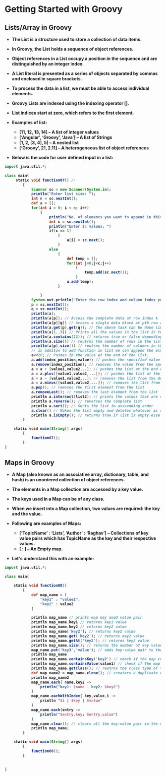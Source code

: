 # Getting Started with Groovy

<p align="justify">
<strong>

## Lists/Array in Groovy

- The List is a structure used to store a collection of data items.
- In Groovy, the List holds a sequence of object references.
- Object references in a List occupy a position in the sequence and are distinguished by an integer index.
- A List literal is presented as a series of objects separated by commas and enclosed in square brackets.
- To process the data in a list, we must be able to access individual elements.
- Groovy Lists are indexed using the indexing operator [].
- List indices start at zero, which refers to the first element.


- Examples of list:
  - [11, 12, 13, 14] – A list of integer values
  - [‘Angular’, ‘Groovy’, ‘Java’] – A list of Strings
  - [1, 2, [3, 4], 5] – A nested list
  - [‘Groovy’, 21, 2.11] – A heterogeneous list of object references

- Below is the code for user defined input in a list:

```groovy
import java.util.*;

class main{
     static void function07() //
        {
            Scanner sc = new Scanner(System.in);
            println("Enter list size: ");
            int n = sc.nextInt();
            def a = [];
            for(int i = 0; i < n; i++)
                {
                    println("No. of elements you want to append in this row: ");
                    int c = sc.nextInt();
                    println("Enter $c values: ")
                    if(c == 1)
                        {
                            a[i] = sc.next();
                        }
                    else
                        {
                            def temp = [];
                            for(int j=0;j<c;j++)
                                {
                                    temp.add(sc.next());
                                }
                            a.add(temp);
                        }

                }
            System.out.println("Enter the row index and column index you are looking for: ");
            p = sc.nextInt();
            q = sc.nextInt();
            println(a);
            println(a[p]); // Access the complete data at row index k
            println(a[p][q]) // Access a single data block at pth row and qth column in the multidimensional-list
            println(a.get(p).get(q)); // The above task can be done like this as well.
            println(a[1..3]) // Prints all the values in the list in the specified range.
            println(a.contains(22)); // returns true or false depending if the list containes the value given as parmaeter.
            println(a.size()) // reutrns the number of rows in the list
            println(a[p].size()) // reutrns the number of columns in the pth row.
            // in additon to add function in list we can append the elment using this another method.
            a<<20; // Pushes in the value at the end of the list.
            a.add(index_position,value); // pushes the specified value at specified index position, pushing all the values to the right by 1 position.
            a.remove(index_position); // removes the value from the specified index position in the list.
            a = a + [value1,value2,..]; // pushes the list at the end of the defined list to which we are adding it.
            a = a.plus([value1,value2,...]); // pushes the list at the end of the defined list to which we are adding it.
            a = a - [value1,value2,..]; // removes the list from the defined list
            a = a.minus([value1,value2,...]); // removes the list from the defined list
            a.pop(); // removes the first element from the list
            a.removeLast(); // removes the last element from the list
            println a.intersect(list2); // prints the values that are common to both the list.
            println a.reverse(); // reverses the complete list
            println a.sort(); // Sorts the list in asscending order
            a.clear() // Makes the list empty and deletes whatever is stored.
            println a.isEmpty(); // returns true if list is empty else returns false.s
        }

    static void main(String[] args)
        {
            function07();
        }        
}
```

## Maps in Groovy

- A Map (also known as an associative array, dictionary, table, and hash) is an unordered collection of object references. 
- The elements in a Map collection are accessed by a key value. 
- The keys used in a Map can be of any class. 
- When we insert into a Map collection, two values are required: the key and the value.
- Following are examples of Maps:
  - [‘TopicName’ : ‘Lists’, ‘Author’ : ‘Raghav’] – Collections of key value pairs which has TopicName as the key and their respective values.
  - [ : ] – An Empty map.
  
- Let's understand this with an example:

```groovy
import java.util.*;

class main{

    static void function08()
        {
            def map_name = [
                "key1" : "value1",
                "key2" : value2
            ]

            println map_name // prints map key andd value pair
            println map_name.key1 // returns key1 value 
            println map_name.key2 // returns key2 value
            println map_name['key2']; // returns key2 value
            println map_name.get('key2'); // returns key2 value
            println map_name.getAt('key2'); // returns key2 value
            println map_name.size(); // returns the number of key value pair in map
            map_name.put('key3','value'); // adds key-value pair to the map
            println map_name
            println map_name.containsKey('key2') // check if the map contains any key with the specified name
            println map_name.containsValue(value1) // check if the map contains any key with the specified value
            println map_name.getClass(); // reutrns the class type of the map
            def map_name2 = map_name.clone(); // creaters a duplicate of the specified map
            println map_name2
            map_name.each{ name,key2 ->
                println("key1: $name - key2: $key2")
            }
            map_name.eachWithIndex{ key,value,i ->
                println "$i | $key | $value"
            }
            map_name.each{entry ->
                println("$entry.key: $entry.value") 
            }
            map_name.clear(); // clears all the key-value pair in the map
            println map_name;
        }

    static void main(String[] args)
        {
            function08();
        }        

        
}
```

</strong>
</p>